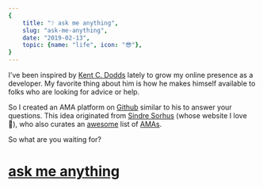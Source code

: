 ```yaml
---
{
    title: "❔ ask me anything",
    slug: "ask-me-anything",
    date: "2019-02-13",
    topic: {name: "life", icon: "😎"},
}
---
```


I've been inspired by [Kent C. Dodds][1] lately to grow my online presence as a developer. My favorite thing about him is how he makes himself available to folks who are looking for advice or help.

So I created an AMA platform on [Github][2] similar to his to answer your questions. This idea originated from [Sindre Sorhus][3] (whose website I love 💜), who also curates an [awesome][4] list of [AMAs][5].

So what are you waiting for?

# [ask me anything][6]

[1]: https://kentcdodds.com
[2]: https://github.com
[3]: https://sindresorhus.com
[4]: https://github.com/sindresorhus/awesome#readme
[5]: https://github.com/sindresorhus/amas#readme
[6]: https://github.com/bradgarropy/ama#readme
